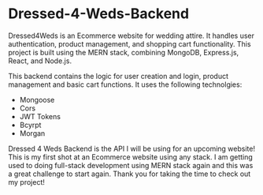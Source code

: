 # Dressed-4-Weds-Backend

Dressed4Weds is an Ecommerce website for wedding attire. It handles user authentication, product management, and shopping cart functionality. This project is built using the MERN stack, combining MongoDB, Express.js, React, and Node.js.

This backend contains the logic for user creation and login, product management and basic cart functions. It uses the following technolgies:

- Mongoose
- Cors
- JWT Tokens
- Bcyrpt
- Morgan

Dressed 4 Weds Backend is the API I will be using for an upcoming website! This is my first shot at an Ecommerce website using any stack. I am getting used to doing full-stack development using MERN stack again and this was a great challenge to start again. Thank you for taking the time to check out my project!
